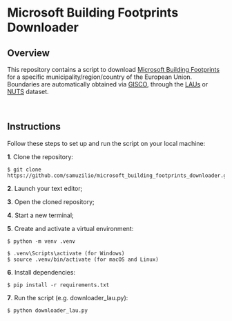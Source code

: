 # Microsoft Building Footprints Downloader
## Overview
This repository contains a script to download [Microsoft Building Footprints](https://github.com/microsoft/GlobalMLBuildingFootprints) for a specific municipality/region/country of the European Union. Boundaries are automatically obtained via [GISCO](https://ec.europa.eu/eurostat/web/gisco), through the [LAUs](https://ec.europa.eu/eurostat/web/gisco/geodata/reference-data/administrative-units-statistical-units/lau) or [NUTS](https://ec.europa.eu/eurostat/web/gisco/geodata/reference-data/administrative-units-statistical-units/nuts) dataset.

<br>

## Instructions
Follow these steps to set up and run the script on your local machine:

**1**. Clone the repository:
```
$ git clone https://github.com/samuzilio/microsoft_building_footprints_downloader.git
```
**2**. Launch your text editor;

**3**. Open the cloned repository;

**4**. Start a new terminal;

**5**. Create and activate a virtual environment:
```
$ python -m venv .venv
```
```
$ .venv\Scripts\activate (for Windows)
$ source .venv/bin/activate (for macOS and Linux)
```
**6**. Install dependencies:
```
$ pip install -r requirements.txt
```
**7**. Run the script (e.g. downloader_lau.py):
```
$ python downloader_lau.py
```
